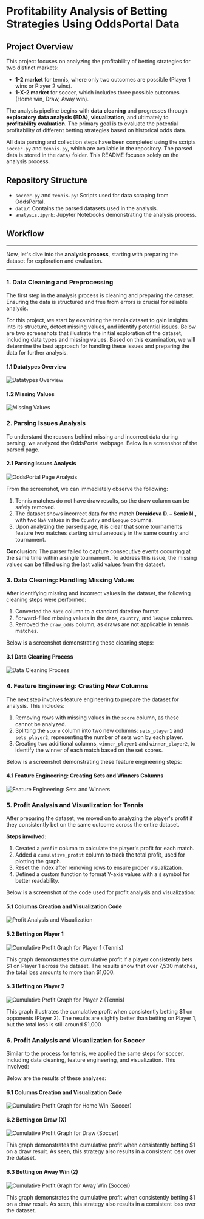# **Profitability Analysis of Betting Strategies Using OddsPortal Data**

## **Project Overview**
This project focuses on analyzing the profitability of betting strategies for two distinct markets:
- **1-2 market** for tennis, where only two outcomes are possible (Player 1 wins or Player 2 wins).
- **1-X-2 market** for soccer, which includes three possible outcomes (Home win, Draw, Away win).

The analysis pipeline begins with **data cleaning** and progresses through **exploratory data analysis (EDA)**, **visualization**, and ultimately to **profitability evaluation**. The primary goal is to evaluate the potential profitability of different betting strategies based on historical odds data.

All data parsing and collection steps have been completed using the scripts `soccer.py` and `tennis.py`, which are available in the repository. The parsed data is stored in the `data/` folder. This README focuses solely on the analysis process.

## **Repository Structure**
- `soccer.py` and `tennis.py`: Scripts used for data scraping from OddsPortal.
- `data/`: Contains the parsed datasets used in the analysis.
- `analysis.ipynb`: Jupyter Notebooks demonstrating the analysis process.

## **Workflow**

---

Now, let's dive into the **analysis process**, starting with preparing the dataset for exploration and evaluation. 

---

### **1. Data Cleaning and Preprocessing**
The first step in the analysis process is cleaning and preparing the dataset. Ensuring the data is structured and free from errors is crucial for reliable analysis. 

For this project, we start by examining the tennis dataset to gain insights into its structure, detect missing values, and identify potential issues. Below are two screenshots that illustrate the initial exploration of the dataset, including data types and missing values. Based on this examination, we will determine the best approach for handling these issues and preparing the data for further analysis.

#### **1.1 Datatypes Overview**
![Datatypes Overview](images/Picture1.png)

#### **1.2 Missing Values**
![Missing Values](images/Picture2.png)

### **2. Parsing Issues Analysis**
To understand the reasons behind missing and incorrect data during parsing, we analyzed the OddsPortal webpage. Below is a screenshot of the parsed page.

#### **2.1 Parsing Issues Analysis**
![OddsPortal Page Analysis](images/Picture3.png)

From the screenshot, we can immediately observe the following:
1. Tennis matches do not have draw results, so the draw column can be safely removed.
2. The dataset shows incorrect data for the match **Demidova D. – Senic N.**, with two `NaN` values in the `Country` and `League` columns.
3. Upon analyzing the parsed page, it is clear that some tournaments feature two matches starting simultaneously in the same country and tournament. 

**Conclusion:** The parser failed to capture consecutive events occurring at the same time within a single tournament. To address this issue, the missing values can be filled using the last valid values from the dataset.

### **3. Data Cleaning: Handling Missing Values**
After identifying missing and incorrect values in the dataset, the following cleaning steps were performed:
1. Converted the `date` column to a standard datetime format.
2. Forward-filled missing values in the `date`, `country`, and `league` columns.
3. Removed the `draw_odds` column, as draws are not applicable in tennis matches.

Below is a screenshot demonstrating these cleaning steps:

#### **3.1 Data Cleaning Process**
![Data Cleaning Process](images/Picture4.png)

### **4. Feature Engineering: Creating New Columns**
The next step involves feature engineering to prepare the dataset for analysis. This includes:

1. Removing rows with missing values in the `score` column, as these cannot be analyzed.
2. Splitting the `score` column into two new columns: `sets_player1` and `sets_player2`, representing the number of sets won by each player.
3. Creating two additional columns, `winner_player1` and `winner_player2`, to identify the winner of each match based on the set scores.

Below is a screenshot demonstrating these feature engineering steps:

#### **4.1 Feature Engineering: Creating Sets and Winners Columns**
![Feature Engineering: Sets and Winners](images/Picture5.png)

### **5. Profit Analysis and Visualization for Tennis**
After preparing the dataset, we moved on to analyzing the player's profit if they consistently bet on the same outcome across the entire dataset.

**Steps involved:**
1. Created a `profit` column to calculate the player's profit for each match.
2. Added a `cumulative_profit` column to track the total profit, used for plotting the graph.
3. Reset the index after removing rows to ensure proper visualization.
4. Defined a custom function to format Y-axis values with a `$` symbol for better readability.

Below is a screenshot of the code used for profit analysis and visualization:

#### **5.1 Columns Creation and Visualization Code**
![Profit Analysis and Visualization](images/Picture6.png)

#### **5.2 Betting on Player 1**
![Cumulative Profit Graph for Player 1 (Tennis)](images/Picture7.png)

This graph demonstrates the cumulative profit if a player consistently bets $1 on Player 1 across the dataset. The results show that over 7,530 matches, the total loss amounts to more than $1,000.

#### **5.3 Betting on Player 2**
![Cumulative Profit Graph for Player 2 (Tennis)](images/Picture8.png)

This graph illustrates the cumulative profit when consistently betting $1 on opponents (Player 2). The results are slightly better than betting on Player 1, but the total loss is still around $1,000

### **6. Profit Analysis and Visualization for Soccer**

Similar to the process for tennis, we applied the same steps for soccer, including data cleaning, feature engineering, and visualization. This involved:

Below are the results of these analyses:

#### **6.1 Columns Creation and Visualization Code**
![Cumulative Profit Graph for Home Win (Soccer)](images/Picture9.png)

#### **6.2 Betting on Draw (X)**
![Cumulative Profit Graph for Draw (Soccer)](images/Picture10.png)

This graph demonstrates the cumulative profit when consistently betting $1 on a draw result. As seen, this strategy also results in a consistent loss over the dataset.

#### **6.3 Betting on Away Win (2)**
![Cumulative Profit Graph for Away Win (Soccer)](images/Picture11.png)

This graph demonstrates the cumulative profit when consistently betting $1 on a draw result. As seen, this strategy also results in a consistent loss over the dataset.











